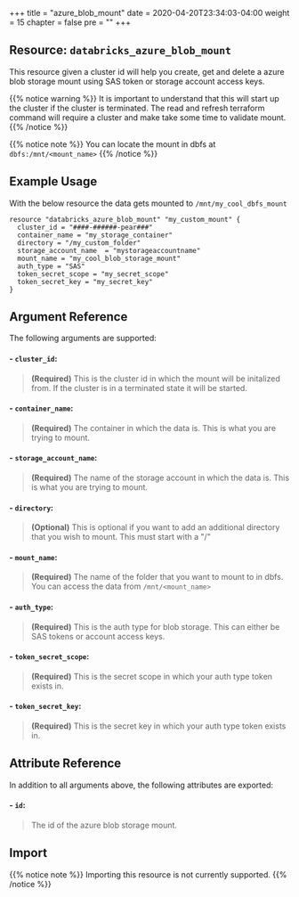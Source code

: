 +++
title = "azure_blob_mount"
date = 2020-04-20T23:34:03-04:00
weight = 15
chapter = false
pre = ""
+++

## Resource: `databricks_azure_blob_mount`

This resource given a cluster id will help you create, get and delete a azure blob storage mount using SAS token or
storage account access keys.

{{% notice warning %}}
It is important to understand that this will start up the cluster if the cluster is terminated.
The read and refresh terraform command will require a cluster and make take some time to validate mount.
{{% /notice %}}

{{% notice note %}}
You can locate the mount in dbfs at `dbfs:/mnt/<mount_name>`
{{% /notice %}}


## Example Usage

With the below resource the data gets mounted to `/mnt/my_cool_dbfs_mount`

```hcl
resource "databricks_azure_blob_mount" "my_custom_mount" {
  cluster_id = "####-######-pear###"
  container_name = "my_storage_container"
  directory = "/my_custom_folder"
  storage_account_name  = "mystorageaccountname"
  mount_name = "my_cool_blob_storage_mount"
  auth_type = "SAS"
  token_secret_scope = "my_secret_scope"
  token_secret_key = "my_secret_key"
}
```
    
## Argument Reference

The following arguments are supported:

#### - `cluster_id`:
> **(Required)** This is the cluster id in which the mount will be initalized
from. If the cluster is in a terminated state it will be started.

#### - `container_name`:
> **(Required)** The container in which the data is. This 
is what you are trying to mount.

#### - `storage_account_name`:
> **(Required)** The name of the storage account 
in which the data is. This is what you are trying to mount.

#### - `directory`:
> **(Optional)** This is optional if you want to add an additional 
directory that you wish to mount. This must start with a "/"

#### - `mount_name`:
> **(Required)** The name of the folder that you want to mount to
in dbfs. You can access the data from `/mnt/<mount_name>` 

#### - `auth_type`:
> **(Required)** This is the auth type for blob storage. This can either 
be SAS tokens or account access keys.

#### - `token_secret_scope`:
> **(Required)** This is the secret scope in which 
your auth type token exists in.

#### - `token_secret_key`:
> **(Required)** This is the secret key in which 
your auth type token exists in.
 

## Attribute Reference

In addition to all arguments above, the following attributes are exported:

#### - `id`:
> The id of the azure blob storage mount.


## Import

{{% notice note %}}
Importing this resource is not currently supported.
{{% /notice %}}
